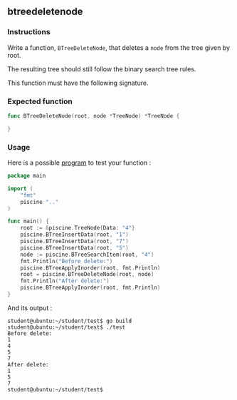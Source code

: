 ## btreedeletenode

### Instructions

Write a function, `BTreeDeleteNode`, that deletes a `node` from the tree given by root.

The resulting tree should still follow the binary search tree rules.

This function must have the following signature.

### Expected function

```go
func BTreeDeleteNode(root, node *TreeNode) *TreeNode {

}

```

### Usage

Here is a possible [program](TODO-LINK) to test your function :

```go
package main

import (
	"fmt"
	piscine ".."
)

func main() {
	root := &piscine.TreeNode{Data: "4"}
	piscine.BTreeInsertData(root, "1")
	piscine.BTreeInsertData(root, "7")
	piscine.BTreeInsertData(root, "5")
	node := piscine.BTreeSearchItem(root, "4")
	fmt.Println("Before delete:")
	piscine.BTreeApplyInorder(root, fmt.Println)
	root = piscine.BTreeDeleteNode(root, node)
	fmt.Println("After delete:")
	piscine.BTreeApplyInorder(root, fmt.Println)
}
```

And its output :

```console
student@ubuntu:~/student/test$ go build
student@ubuntu:~/student/test$ ./test
Before delete:
1
4
5
7
After delete:
1
5
7
student@ubuntu:~/student/test$
```
